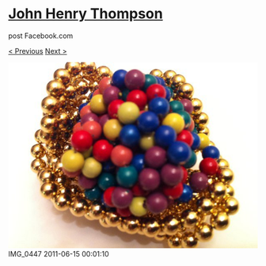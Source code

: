 # [John Henry Thompson](../README.md)
post Facebook.com

[< Previous](2011-06-16-2.md) [Next >](2011-06-15-2.md)

[![](../media/2011-06-15/Magnetic-Balls-IMG_0447.jpg)](../README.md)
IMG_0447
2011-06-15 00:01:10